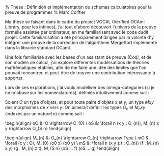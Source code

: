 % Thèse : Définition et implémentation de schémas calculatoires pour la preuve de programmes
% Marc Coiffier

Ma thèse se faisant dans le cadre du project VOCAL (Verified OCAml
Library, pour les intimes), j'ai tout d'abord découvert l'univers de
la preuve formelle assistée par ordinateur, en me familiarisant avec
le code dudit projet. Cette familiarisation a été principalement
dirigée par la volonté d'y intégrer une preuve de la correction de
l'algorithme MergeSort implémenté dans la librairie standard OCaml.

Une fois familiarisé avec les bases d'un assistant de preuve (Coq), et
de son modèle de calcul, j'ai exploré différentes modélisations de
théories mathématiques établies, afin de me faire une idée des limites
que l'on pouvait rencontrer, et peut-être de trouver une contribution
intéressante à apporter.

Lors de ces explorations, j'ai voulu modéliser des omega-catégories
(si je ne m'abuse sur les nomenclatures), définies intuitivement comme
suit :

Soient $O$ un type d'objets, et pour toute paire d'objets $x$ et $y$,
un type $M x y$ des morphismes de $x$ vers $y$. On aimerait définir
les types $O_{n}$ et $M_{n} x y$ (indexés par un naturel $n$) comme
suit :

\begin{align}
oO &: O \rightarrow O_{0} \\
oS &: \forall n (x y : O_{n}), M_{n} x y \rightarrow O_{S n}
\end{align}

\begin{align}
M_{n} &: O_{n} \rightarrow O_{n} \rightarrow Type \\
mO &: \forall (x y : O), M_{0} (o0 x) (o0 y) \\
mS &: \forall n (x y z t : O_{n}) (f : M_{n} x y) (g : M_{n} z t), M_{S n} (oS ... f) (oS ... g) 
\end{align}


